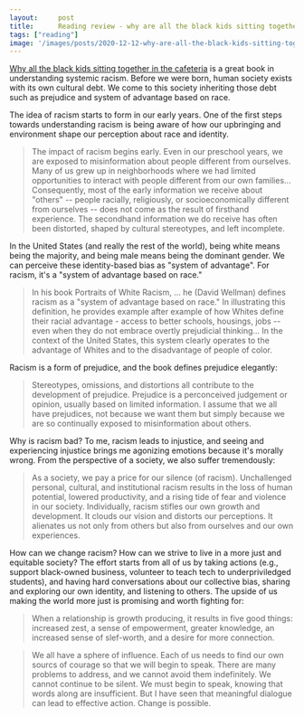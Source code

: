 ```yaml
---
layout:     post
title:      Reading review - why are all the black kids sitting together in the cafeteria
tags: ["reading"]
image: '/images/posts/2020-12-12-why-are-all-the-black-kids-sitting-together/cover.svg'
---
```


[Why all the black kids sitting together in the cafeteria](https://www.amazon.com/Black-Kids-Sitting-Together-Cafeteria/dp/0465060684) is a great book in understanding systemic racism. Before we were born, human society exists with its own cultural debt. We come to this society inheriting those debt such as prejudice and system of advantage based on race.

The idea of racism starts to form in our early years. One of the first steps towards understanding racism is being aware of how our upbringing and environment shape our perception about race and identity.

> The impact of racism begins early. Even in our preschool years, we are exposed to misinformation about people different from ourselves. Many of us grew up in neighborhoods where we had limited opportunities to interact with people different from our own families... Consequently, most of the early information we receive about "others" -- people racially, religiously, or socioeconomically different from ourselves -- does not come as the result of firsthand experience. The secondhand information we do receive has often been distorted, shaped by cultural stereotypes, and left incomplete.

In the United States (and really the rest of the world), being white means being the majority, and being male means being the dominant gender. We can perceive these identity-based bias as "system of advantage". For racism, it's a "system of advantage based on race."

> In his book Portraits of White Racism, ... he (David Wellman) defines racism as a "system of advantage based on race." In illustrating this definition, he provides example after example of how Whites define their racial advantage - access to better schools, housings, jobs -- even when they do not embrace overtly prejudicial thinking... In the context of the United States, this system clearly operates to the advantage of Whites and to the disadvantage of people of color.

Racism is a form of prejudice, and the book defines prejudice elegantly:

> Stereotypes, omissions, and distortions all contribute to the development of prejudice. Prejudice is a perconceived judgement or opinion, usually based on limited information. I assume that we all have prejudices, not because we want them but simply because we are so continually exposed to misinformation about others.

Why is racism bad? To me, racism leads to injustice, and seeing and experiencing injustice brings me agonizing emotions because it's morally wrong. From the perspective of a society, we also suffer tremendously:

> As a society, we pay a price for our silence (of racism). Unchallenged personal, cultural, and institutional racism results in the loss of human potential, lowered productivity, and a rising tide of fear and violence in our society. Individually, racism stifles our own growth and development. It clouds our vision and distorts our perceptions. It alienates us not only from others but also from ourselves and our own experiences.

How can we change racism? How can we strive to live in a more just and equitable society? The effort starts from all of us by taking actions (e.g., support black-owned business, volunteer to teach tech to underpriviledged students), and having hard conversations about our collective bias, sharing and exploring our own identity, and listening to others. The upside of us making the world more just is promising and worth fighting for:

> When a relationship is growth producing, it results in five good things: increased zest, a sense of empowerment, greater knowledge, an increased sense of slef-worth, and a desire for more connection.

> We all have a sphere of influence. Each of us needs to find our own sourcs of courage so that we will begin to speak. There are many problems to address, and we cannot avoid them indefinitely. We cannot continue to be silent. We must begin to speak, knowing that words along are insufficient. But I have seen that meaningful dialogue can lead to effective action. Change is possible.
